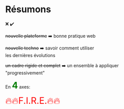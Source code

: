 <!-- .slide: class="flex-row" -->

# Résumons

<p>
<span>❌</span>
<span>✔️</span>
</p>

<p>
<del>nouvelle plateforme</del>
<span>➡️</span>
<span>bonne pratique web</span>
</p>

<p>
<del>nouvelle techno</del>
<span>➡️</span>
<span>savoir comment utiliser<br>les dernières évolutions</span>
</p>

<p>
<del>un cadre rigide et complet</del>
<span>➡️</span>
<span>un ensemble à appliquer<br>"progressivement"</span>
</p>

<span>En <strong style="color:green; font-size:2em;">4</strong> axes:</span>

<span style="color:red; font-size:2em;">🔥🔥F.I.R.E.🔥🔥</span>
